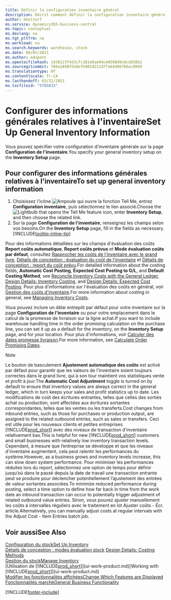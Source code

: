 ```yaml
---
title: Définir la configuration inventaire général
description: Décrit comment définir la configuration inventaire général afin que vous puissiez gérer votre entrepôt et votre stock.
author: bholtorf
ms.service: dynamics365-business-central
ms.topic: conceptual
ms.devlang: na
ms.tgt_pltfrm: na
ms.workload: na
ms.search.keywords: warehouse, stock
ms.date: 04/01/2021
ms.author: edupont
ms.openlocfilehash: 1430123f433cfc101e0ae94ce0598d9c0cdd58b2
ms.sourcegitcommit: 766e2840fd16efb901d211d7fa64d96766ac99d9
ms.translationtype: HT
ms.contentlocale: fr-CA
ms.lasthandoff: 03/31/2021
ms.locfileid: "5785833"
---
```

# <a name="set-up-general-inventory-information"></a><span data-ttu-id="073ea-103">Configurer des informations générales relatives à l'inventaire</span><span class="sxs-lookup"><span data-stu-id="073ea-103">Set Up General Inventory Information</span></span>

<span data-ttu-id="073ea-104">Vous pouvez spécifier votre configuration d'inventaire générale sur la page **Configuration de l'inventaire**.</span><span class="sxs-lookup"><span data-stu-id="073ea-104">You specify your general inventory setup on the **Inventory Setup** page.</span></span>

## <a name="to-set-up-general-inventory-information"></a><span data-ttu-id="073ea-105">Pour configurer des informations générales relatives à l'inventaire</span><span class="sxs-lookup"><span data-stu-id="073ea-105">To set up general inventory information</span></span>

1. <span data-ttu-id="073ea-106">Choisissez l'icône ![Ampoule qui ouvre la fonction Tell Me](media/ui-search/search_small.png "Dites-moi ce que vous voulez faire"), entrez **Configuration inventaire**, puis sélectionnez le lien associé.</span><span class="sxs-lookup"><span data-stu-id="073ea-106">Choose the ![Lightbulb that opens the Tell Me feature](media/ui-search/search_small.png "Tell me what you want to do") icon, enter **Inventory Setup**, and then choose the related link.</span></span>
2. <span data-ttu-id="073ea-107">Sur la page **Configuration de l'inventaire**, renseignez les champs selon vos besoins.</span><span class="sxs-lookup"><span data-stu-id="073ea-107">On the **Inventory Setup** page, fill in the fields as necessary.</span></span> [!INCLUDE[tooltip-inline-tip](includes/tooltip-inline-tip_md.md)]

<span data-ttu-id="073ea-108">Pour des informations détaillées sur les champs d'évaluation des coûts **Report coûts automatique**, **Report coûts prévus** et **Mode évaluation coûts par défaut**, consultez [Rapprocher les coûts de l'inventaire avec le grand livre](finance-how-to-post-inventory-costs-to-the-general-ledger.md), [Détails de conception : évaluation du coût de l'inventaire](design-details-inventory-costing.md) et [Détails de conception : report du coût prévu](design-details-expected-cost-posting.md).</span><span class="sxs-lookup"><span data-stu-id="073ea-108">For detailed information about the costing fields, **Automatic Cost Posting**, **Expected Cost Posting to G/L**, and **Default Costing Method**, see [Reconcile Inventory Costs with the General Ledger](finance-how-to-post-inventory-costs-to-the-general-ledger.md), [Design Details: Inventory Costing](design-details-inventory-costing.md), and [Design Details: Expected Cost Posting](design-details-expected-cost-posting.md).</span></span> <span data-ttu-id="073ea-109">Pour plus d’informations sur l'évaluation des coûts en général, voir [Gestion des coûts d'inventaire](finance-manage-inventory-costs.md).</span><span class="sxs-lookup"><span data-stu-id="073ea-109">For more information about costing in general, see [Managing Inventory Costs](finance-manage-inventory-costs.md).</span></span>  

<span data-ttu-id="073ea-110">Vous pouvez inclure un délai entrepôt par défaut pour votre inventaire sur la page **Configuration de l'inventaire** ou pour votre emplacement dans le calcul de la promesse de livraison sur la ligne achat.</span><span class="sxs-lookup"><span data-stu-id="073ea-110">If you want to include warehouse handling time in the order promising calculation on the purchase line, you can set it up as a default for the inventory, on the **Inventory Setup** page, and for your location.</span></span> <span data-ttu-id="073ea-111">Pour plus d'informations, voir [Calculer des dates promesse livraison](sales-how-to-calculate-order-promising-dates.md).</span><span class="sxs-lookup"><span data-stu-id="073ea-111">For more information, see [Calculate Order Promising Dates](sales-how-to-calculate-order-promising-dates.md).</span></span>  

> [!NOTE]
> <span data-ttu-id="073ea-112">Le bouton de basculement **Ajustement automatique des coûts** est activé par défaut pour garantir que les valeurs de l'inventaire soient toujours correctes dans le grand livre, qui à son tour maintient vos statistiques vente et profit à jour.</span><span class="sxs-lookup"><span data-stu-id="073ea-112">The **Automatic Cost Adjustment** toggle is turned on by default to ensure that inventory values are always correct in the general ledger, which in turn keeps your sales and profit statistics up to date.</span></span> <span data-ttu-id="073ea-113">Les modifications de coût des écritures entrantes, telles que celles des sorties achat ou production, sont affectées aux écritures sortantes correspondantes, telles que les ventes ou les transferts.</span><span class="sxs-lookup"><span data-stu-id="073ea-113">Cost changes from inbound entries, such as those for purchases or production output, are assigned to the related outbound entries, such as sales or transfers.</span></span> <span data-ttu-id="073ea-114">Ceci est utile pour les nouveaux clients et petites entreprises [!INCLUDE[prod_short](includes/prod_short.md)] avec des niveaux de transaction d'inventaire relativement bas.</span><span class="sxs-lookup"><span data-stu-id="073ea-114">This is helpful for new [!INCLUDE[prod_short](includes/prod_short.md)] customers and small businesses with relatively low inventory transaction levels.</span></span> <span data-ttu-id="073ea-115">Cependant, à mesure que l’entreprise se développe et que les niveaux d'inventaire augmentent, cela peut ralentir les performances du système.</span><span class="sxs-lookup"><span data-stu-id="073ea-115">However, as a business grows and inventory levels increase, this can slow down system performance.</span></span> <span data-ttu-id="073ea-116">Pour minimiser les performances réduites lors du report, sélectionnez une option de temps pour définir jusqu’où dans le passé depuis la date de travail une transaction entrante peut se produire pour déclencher potentiellement l’ajustement des entrées de valeur sortantes associées.</span><span class="sxs-lookup"><span data-stu-id="073ea-116">To minimize reduced performance during posting, select a time option to define how far back in time from the work date an inbound transaction can occur to potentially trigger adjustment of related outbound value entries.</span></span> <span data-ttu-id="073ea-117">Sinon, vous pouvez ajuster manuellement les coûts à intervalles réguliers avec le traitement en lot Ajuster coûts - Écr. article.</span><span class="sxs-lookup"><span data-stu-id="073ea-117">Alternatively, you can manually adjust costs at regular intervals with the Adjust Cost - Item Entries batch job.</span></span>

## <a name="see-also"></a><span data-ttu-id="073ea-118">Voir aussi</span><span class="sxs-lookup"><span data-stu-id="073ea-118">See Also</span></span>
[<span data-ttu-id="073ea-119">Configuration du stock</span><span class="sxs-lookup"><span data-stu-id="073ea-119">Set Up Inventory</span></span>](inventory-setup-inventory.md)  
<span data-ttu-id="073ea-120">[Détails de conception : modes évaluation stock](design-details-costing-methods.md)  </span><span class="sxs-lookup"><span data-stu-id="073ea-120">[Design Details: Costing Methods](design-details-costing-methods.md)  </span></span>  
[<span data-ttu-id="073ea-121">Gestion du stock</span><span class="sxs-lookup"><span data-stu-id="073ea-121">Manage Inventory</span></span>](inventory-manage-inventory.md)  
<span data-ttu-id="073ea-122">[Utilisation de [!INCLUDE[prod_short](includes/prod_short.md)]](ui-work-product.md)</span><span class="sxs-lookup"><span data-stu-id="073ea-122">[Working with [!INCLUDE[prod_short](includes/prod_short.md)]](ui-work-product.md)</span></span>  
[<span data-ttu-id="073ea-123">Modifier les fonctionnalités affichées</span><span class="sxs-lookup"><span data-stu-id="073ea-123">Change Which Features are Displayed</span></span>](ui-experiences.md)  
[<span data-ttu-id="073ea-124">Fonctionnalités marché</span><span class="sxs-lookup"><span data-stu-id="073ea-124">General Business Functionality</span></span>](ui-across-business-areas.md)


[!INCLUDE[footer-include](includes/footer-banner.md)]